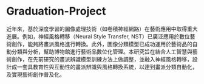 # Graduation-Project
近年來，基於深度學習的圖像處理技術（如卷積神經網路）在藝術應用中取得重大進展。例如，神經風格轉移（Neural Style Transfer, NST）已廣泛應用於數位藝術創作，能夠將畫派風格進行轉換。此外，圖像分類模型已成功運用於藝術品的自動分類與分析，幫助博物館進行藝術品數位化管理。本研究旨在結合人工智慧與藝術創作，在先前研究的畫派辨識模型訓練方法上做調整，並融入神經風格轉移，設計成一套具教育性與互動性的畫派辨識與風格轉換系統，以達到畫派分類自動化，及實現藝術創作普及化。
